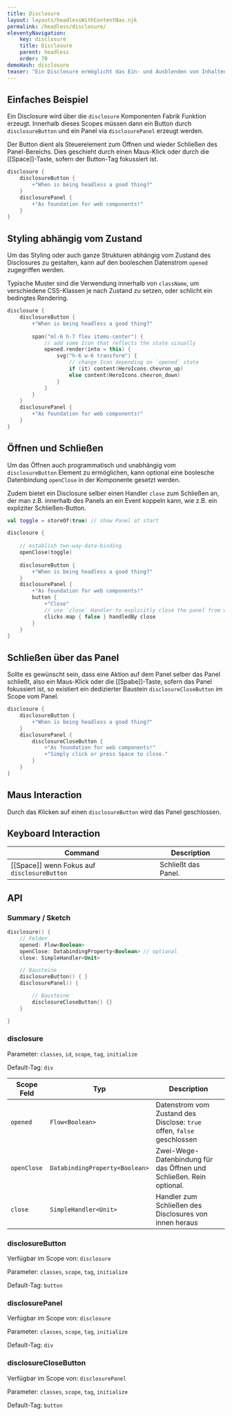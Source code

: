 ```yaml
---
title: Disclosure
layout: layouts/headlessWithContentNav.njk
permalink: /headless/disclosure/
eleventyNavigation:
    key: disclosure
    title: Disclosure
    parent: headless
    order: 70
demoHash: disclosure
teaser: "Ein Disclosure ermöglicht das Ein- und Ausblenden von Inhalten wie z.B. umschaltbare Akkordeon Menüs."
---
```


## Einfaches Beispiel

Ein Disclosure wird über die `disclosure` Komponenten Fabrik Funktion erzeugt. Innerhalb dieses Scopes müssen dann ein
Button durch `disclosureButton` und ein Panel via `disclosurePanel` erzeugt werden.

Der Button dient als Steuerelement zum Öffnen und wieder Schließen des Panel-Bereichs. Dies geschieht durch einen
Maus-Klick oder durch die [[Space]]-Taste, sofern der Button-Tag fokussiert ist.

```kotlin
disclosure {
    disclosureButton {
        +"When is being headless a good thing?"
    }
    disclosurePanel {
        +"As foundation for web components!"
    }
}
```

## Styling abhängig vom Zustand

Um das Styling oder auch ganze Strukturen abhängig vom Zustand des Disclosures zu gestalten, kann auf den booleschen
Datenstrom `opened` zugegriffen werden.

Typische Muster sind die Verwendung innerhalb von `className`, um verschiedene CSS-Klassen je nach Zustand zu setzen,
oder schlicht ein bedingtes Rendering.

```kotlin
disclosure {
    disclosureButton {
        +"When is being headless a good thing?"
        
        span("ml-6 h-7 flex items-center") {
            // add some Icon that reflects the state visually
            opened.render(into = this) {
                svg("h-6 w-6 transform") {
                    // change Icon depending on `opened` state
                    if (it) content(HeroIcons.chevron_up)
                    else content(HeroIcons.chevron_down)
                }
            }
        }
    }
    disclosurePanel {
        +"As foundation for web components!"
    }
}
```

## Öffnen und Schließen

Um das Öffnen auch programmatisch und unabhängig vom `disclosureButton` Element zu ermöglichen, kann optional eine
boolesche Datenbindung `openClose` in der Komponente gesetzt werden.

Zudem bietet ein Disclosure selber einen Handler `close` zum Schließen an, der man z.B. innerhalb des Panels an ein
Event koppeln kann, wie z.B. ein expliziter Schließen-Button.

```kotlin
val toggle = storeOf(true) // show Panel at start

disclosure {
    
    // establish two-way-data-binding
    openClose(toggle)
    
    disclosureButton {
        +"When is being headless a good thing?"
    }
    disclosurePanel {
        +"As foundation for web components!"
        button {
            +"Close"
            // use `close` Handler to explicitly close the panel from within
            clicks.map { false } handledBy close
        }
    }
}
```

## Schließen über das Panel

Sollte es gewünscht sein, dass eine Aktion auf dem Panel selber das Panel schließt, also ein Maus-Klick oder 
die [[Spabe]]-Taste, sofern das Panel fokussiert ist, so existiert ein dedizierter Baustein `disclosureCloseButton`
im Scope vom Panel.

```kotlin
disclosure {
    disclosureButton {
        +"When is being headless a good thing?"
    }
    disclosurePanel {
        disclosureCloseButton {
            +"As foundation for web components!"
            +"Simply click or press Space to close."
        }
    }
}
```

## Maus Interaction

Durch das Klicken auf einen `disclosureButton` wird das Panel geschlossen.

## Keyboard Interaction

| Command                                     | Description         |
|---------------------------------------------|---------------------|
| [[Space]] wenn Fokus auf `disclosureButton` | Schließt das Panel. |

## API

### Summary / Sketch
```kotlin
disclosure() {
    // Felder
    opened: Flow<Boolean>
    openClose: DatabindingProperty<Boolean> // optional
    close: SimpleHandler<Unit>

    // Bausteine
    disclosureButton() { }
    disclosurePanel() {

        // Bausteine
        disclosureCloseButton() {}
    }

}
```

### disclosure

Parameter: `classes`, `id`, `scope`, `tag`, `initialize`

Default-Tag: `div`

| Scope Feld  | Typ                            | Description                                                            |
|-------------|--------------------------------|------------------------------------------------------------------------|
| `opened`    | `Flow<Boolean>`                | Datenstrom vom Zustand des Disclose: `true` offen, `false` geschlossen |
| `openClose` | `DatabindingProperty<Boolean>` | Zwei-Wege-Datenbindung für das Öffnen und Schließen. Rein optional.    |
| `close`     | `SimpleHandler<Unit>`          | Handler zum Schließen des Disclosures von innen heraus                 |


### disclosureButton

Verfügbar im Scope von: `disclosure`

Parameter: `classes`, `scope`, `tag`, `initialize`

Default-Tag: `button`

### disclosurePanel

Verfügbar im Scope von: `disclosure`

Parameter: `classes`, `scope`, `tag`, `initialize`

Default-Tag: `div`

### disclosureCloseButton

Verfügbar im Scope von: `disclosurePanel`

Parameter: `classes`, `scope`, `tag`, `initialize`

Default-Tag: `button`
